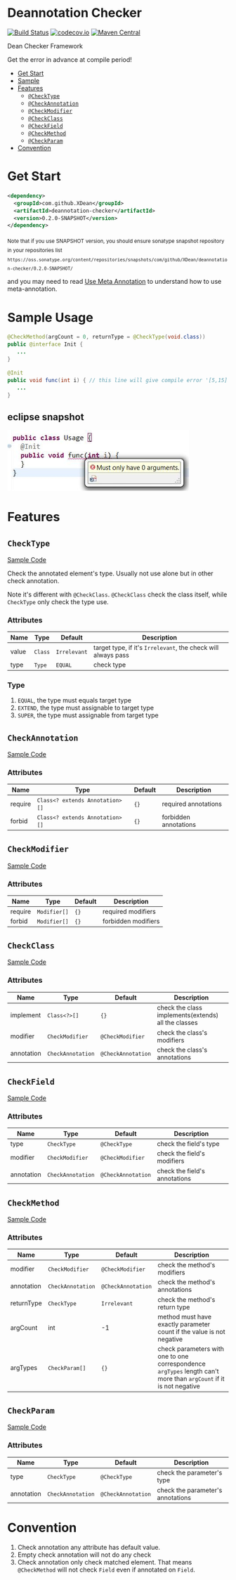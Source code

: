 # Deannotation Checker
[![Build Status](https://travis-ci.org/XDean/Deannotation-checker.svg?branch=master)](https://travis-ci.org/XDean/Deannotation-checker)
[![codecov.io](http://codecov.io/github/XDean/deannotation-checker/coverage.svg?branch=master)](https://codecov.io/gh/XDean/deannotation-checker/branch/master)
[![Maven Central](https://maven-badges.herokuapp.com/maven-central/com.github.XDean/deannotation-checker/badge.svg)](https://maven-badges.herokuapp.com/maven-central/com.github.XDean/deannotation-checker)

Dean Checker Framework

Get the error in advance at compile period!

- [Get Start](#get-start)
- [Sample](#sample-usage)
- [Features](#features)
  - [`@CheckType`](#checktype)
  - [`@CheckAnnotation`](#checkannotation)
  - [`@CheckModifier`](#checkmodifier)
  - [`@CheckClass`](#checkclass)
  - [`@CheckField`](#checkfield)
  - [`@CheckMethod`](#checkmethod)
  - [`@CheckParam`](#checkparam)
- [Convention](#convention)

# Get Start

```xml
<dependency>
  <groupId>com.github.XDean</groupId>
  <artifactId>deannotation-checker</artifactId>
  <version>0.2.0-SNAPSHOT</version>
</dependency>
```

<sub>Note that if you use SNAPSHOT version, you should ensure sonatype snapshot repository in your repositories list `https://oss.sonatype.org/content/repositories/snapshots/com/github/XDean/deannotation-checker/0.2.0-SNAPSHOT/`</sub>

and you may need to read [Use Meta Annotation](https://github.com/XDean/AnnotationProcessorToolkit/blob/master/doc/Meta.md#use-meta-annotation) to understand how to use meta-annotation.

# Sample Usage

```java
@CheckMethod(argCount = 0, returnType = @CheckType(void.class))
public @interface Init {
   ...
}
```

```java
@Init
public void func(int i) { // this line will give compile error '[5,15] Must only have 0 arguments'
   ...
}
```

## eclipse snapshot

![AssertMethodEclipse.jpg](doc/image/AssertMethodEclipse.jpg)

# Features
  
## `CheckType` 

[Sample Code](src/test/resources/xdean/deannotation/checker/checkType)

Check the annotated element's type. Usually not use alone but in other check annotation. 

Note it's different with `@CheckClass`. `@CheckClass` check the class itself, while `CheckType` only check the type use.

### Attributes

| Name | Type |  Default | Description |
| -- | -- | -- | -- |
| value | `Class` | `Irrelevant` | target type, if it's `Irrelevant`, the check will always pass |
| type | `Type` | `EQUAL` | check type |

### Type

1. `EQUAL`, the type must equals target type
2. `EXTEND`, the type must assignable to target type
3. `SUPER`, the type must assignable from target type

## `CheckAnnotation`

[Sample Code](src/test/resources/xdean/deannotation/checker/checkAnnotation)

### Attributes

| Name | Type |  Default | Description |
| -- | -- | -- | -- |
| require | `Class<? extends Annotation>[]` | `{}` | required annotations |
| forbid | `Class<? extends Annotation>[]` | `{}` | forbidden annotations |

## `CheckModifier`

[Sample Code](src/test/resources/xdean/deannotation/checker/checkModifier)

### Attributes

| Name | Type |  Default | Description |
| -- | -- | -- | -- |
| require | `Modifier[]` | `{}` | required modifiers |
| forbid | `Modifier[]` | `{}` | forbidden modifiers |

## `CheckClass`

[Sample Code](src/test/resources/xdean/deannotation/checker/checkClass)

### Attributes

| Name | Type |  Default | Description |
| -- | -- | -- | -- |
| implement | `Class<?>[]` | `{}` | check the class implements(extends) all the classes |
| modifier | `CheckModifier` | `@CheckModifier` | check the class's modifiers |
| annotation | `CheckAnnotation` | `@CheckAnnotation` | check the class's annotations |

## `CheckField`

[Sample Code](src/test/resources/xdean/deannotation/checker/checkField)

### Attributes

| Name | Type |  Default | Description |
| -- | -- | -- | -- |
| type | `CheckType` | `@CheckType` | check the field's type |
| modifier | `CheckModifier` | `@CheckModifier` | check the field's modifiers |
| annotation | `CheckAnnotation` | `@CheckAnnotation` | check the field's annotations |

## `CheckMethod`

[Sample Code](src/test/resources/xdean/deannotation/checker/checkMethod)

### Attributes

| Name | Type |  Default | Description |
| -- | -- | -- | -- |
| modifier | `CheckModifier` | `@CheckModifier` | check the method's modifiers |
| annotation | `CheckAnnotation` | `@CheckAnnotation` | check the method's annotations |
| returnType | `CheckType` | `Irrelevant` | check the method's return type |
| argCount | int | -1 | method must have exactly parameter count if the value is not negative |
| argTypes | `CheckParam[]` | `{}` | check parameters with one to one correspondence<br>`argTypes` length can't more than `argCount` if it is not negative |

## `CheckParam`

[Sample Code](src/test/resources/xdean/deannotation/checker/checkParam)

### Attributes

| Name | Type |  Default | Description |
| -- | -- | -- | -- |
| type | `CheckType` | `@CheckType` | check the parameter's type |
| annotation | `CheckAnnotation` | `@CheckAnnotation` | check the parameter's annotations |

# Convention

1. Check annotation any attribute has default value.
2. Empty check annotation will not do any check
3. Check annotation only check matched element. That means `@CheckMethod` will not check `Field` even if annotated on `Field`.
